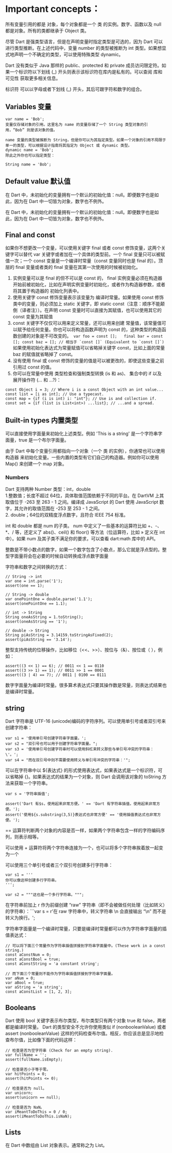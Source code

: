 # Important concepts：  
所有变量引用的都是 对象，每个对象都是一个 类 的实例。数字、函数以及 null 都是对象。所有的类都继承于 Object 类。  

尽管 Dart 是强类型语言，但是在声明变量时指定类型是可选的，因为 Dart 可以进行类型推断。在上述代码中，变量 number 的类型被推断为 int 类型。如果想显式地声明一个不确定的类型，可以使用特殊类型 dynamic。  

Dart 没有类似于 Java 那样的 public、protected 和 private 成员访问限定符。如果一个标识符以下划线 (_) 开头则表示该标识符在库内是私有的。可以查阅 库和可见性 获取更多相关信息。  

标识符 可以以字母或者下划线 (_) 开头，其后可跟字符和数字的组合。  

##  Variables  变量  
```
var name = 'Bob';  
变量仅存储对象的引用。这里名为 name 的变量存储了一个 String 类型对象的引用，“Bob” 则是该对象的值。

name 变量的类型被推断为 String，但是你可以为其指定类型。如果一个对象的引用不局限于单一的类型，可以根据设计指南将其指定为 Object 或 dynamic 类型。  
dynamic name = 'Bob';  
除此之外你也可以指定类型：  

String name = 'Bob';

```

## Default value  默认值  
在 Dart 中，未初始化的变量拥有一个默认的初始化值：null。即便数字也是如此，因为在 Dart 中一切皆为对象，数字也不例外。  

在 Dart 中，未初始化的变量拥有一个默认的初始化值：null。即便数字也是如此，因为在 Dart 中一切皆为对象，数字也不例外。  

## Final and const  
如果你不想更改一个变量，可以使用关键字 final 或者 const 修饰变量，这两个关键字可以替代 var 关键字或者加在一个具体的类型前。一个 final 变量只可以被赋值一次；一个 const 变量是一个编译时常量（const 变量同时也是 final 的）。顶层的 final 变量或者类的 final 变量在其第一次使用的时候被初始化。
1. 实例变量可以是 final 的但不可以是 const 的， final 实例变量必须在构造器开始前被初始化，比如在声明实例变量时初始化，或者作为构造器参数，或者将其置于构造器的 初始化列表中。
2. 使用关键字 const 修饰变量表示该变量为 编译时常量。如果使用 const 修饰类中的变量，则必须加上 static 关键字，即 static const（注意：顺序不能颠倒（译者注））。在声明 const 变量时可以直接为其赋值，也可以使用其它的 const 变量为其赋值
3. const 关键字不仅仅可以用来定义常量，还可以用来创建 常量值，该常量值可以赋予给任何变量。你也可以将构造函数声明为 const 的，这种类型的构造函数创建的对象是不可改变的。``` var foo = const [];  
final bar = const [];
const baz = []; // 相当于 `const []` (Equivalent to `const []`)```   如果使用初始化表达式为常量赋值可以省略掉关键字 const，比如上面的常量 baz 的赋值就省略掉了 const。
4. 没有使用 final 或 const 修饰的变量的值是可以被更改的，即使这些变量之前引用过 const 的值。  
5. 你可以在常量中使用 类型检查和强制类型转换 (is 和 as)、 集合中的 if 以及 展开操作符 (... 和 ...?)：  
```
const Object i = 3; // Where i is a const Object with an int value...
const list = [i as int]; // Use a typecast.
const map = {if (i is int) i: "int"}; // Use is and collection if.
const set = {if (list is List<int>) ...list}; // ...and a spread.
```

## Built-in types 内置类型  
可以直接使用字面量来初始化上述类型。例如 'This is a string' 是一个字符串字面量，true 是一个布尔字面量。

由于 Dart 中每个变量引用都指向一个对象（一个 类 的实例），你通常也可以使用 构造器 来初始化变量。一些内置的类型有它们自己的构造器。例如你可以使用 Map() 来创建一个 map 对象。


### Numbers  
Dart 支持两种 Number 类型：int，double  
1.整数值；长度不超过 64位，具体取值范围依赖于不同的平台。在 DartVM 上其取值位于 -263 至 263 - 1 之间。编译成 JavaScript 的 Dart 使用 JavaScript 数字，其允许的取值范围在 -253 至 253 - 1 之间。  
2. double；64位的双精度浮点数字，且符合 IEEE 754 标准。

int 和 double 都是 num 的子类。 num 中定义了一些基本的运算符比如 +、-、*、/ 等，还定义了 abs()、ceil() 和 floor() 等方法（位运算符，比如 » 定义在 int 中）。如果 num 及其子类不满足你的要求，可以查看 dart:math 库中的 API。

整数是不带小数点的数字，如果一个数字包含了小数点，那么它就是浮点型的。整型字面量将会在必要的时候自动转换成浮点数字面量

字符串和数字之间转换的方式：
```
// String -> int
var one = int.parse('1');
assert(one == 1);

// String -> double
var onePointOne = double.parse('1.1');
assert(onePointOne == 1.1);

// int -> String
String oneAsString = 1.toString();
assert(oneAsString == '1');

// double -> String
String piAsString = 3.14159.toStringAsFixed(2);
assert(piAsString == '3.14');
```

整型支持传统的位移操作，比如移位（<<、>>）、按位与（&）、按位或（ 	），例如：
```
assert((3 << 1) == 6); // 0011 << 1 == 0110
assert((3 >> 1) == 1); // 0011 >> 1 == 0001
assert((3 | 4) == 7); // 0011 | 0100 == 0111
```

数字字面量为编译时常量。很多算术表达式只要其操作数是常量，则表达式结果也是编译时常量。

## string 
Dart 字符串是 UTF-16 (unicode)编码的字符序列。可以使用单引号或者双引号来创建字符串：
```
var s1 = '使用单引号创建字符串字面量。';
var s2 = "双引号也可以用于创建字符串字面量。";
var s3 = '使用单引号创建字符串时可以使用斜杠来转义那些与单引号冲突的字符串：\'。';
var s4 = "而在双引号中则不需要使用转义与单引号冲突的字符串：'";
```

可以在字符串中以 ${表达式} 的形式使用表达式，如果表达式是一个标识符，可以省略掉 {}。如果表达式的结果为一个对象，则 Dart 会调用该对象的 toString 方法来获取一个字符串。
```
var s = '字符串插值';

assert('Dart 有$s，使用起来非常方便。' == 'Dart 有字符串插值，使用起来非常方便。');
assert('使用${s.substring(3,5)}表达式也非常方便' == '使用插值表达式也非常方便。');
```

== 运算符判断两个对象的内容是否一样，如果两个字符串包含一样的字符编码序列，则表示相等。

可以使用 + 运算符将两个字符串连接为一个，也可以将多个字符串挨着放一起变为一个

可以使用三个单引号或者三个双引号创建多行字符串：
```
var s1 = '''
你可以像这样创建多行字符串。
''';

var s2 = """这也是一个多行字符串。""";
```

在字符串前加上 r 作为前缀创建 “raw” 字符串（即不会被做任何处理（比如转义）的字符串）：```var s = r'在 raw 字符串中，转义字符串 \n 会直接输出 “\n” 而不是转义为换行。'; 

字符串字面量是一个编译时常量，只要是编译时常量都可以作为字符串字面量的插值表达式：
```
// 可以将下面三个常量作为字符串插值拼接到字符串字面量中。(These work in a const string.)
const aConstNum = 0;
const aConstBool = true;
const aConstString = 'a constant string';

// 而下面三个常量则不能作为字符串插值拼接到字符串字面量。
var aNum = 0;
var aBool = true;
var aString = 'a string';
const aConstList = [1, 2, 3];
```

## Booleans  
Dart 使用 bool 关键字表示布尔类型，布尔类型只有两个对象 true 和 false，两者都是编译时常量。
Dart 的类型安全不允许你使用类似 if (nonbooleanValue) 或者 assert (nonbooleanValue) 这样的代码检查布尔值。相反，你应该总是显示地检查布尔值，比如像下面的代码这样：
```
// 检查是否为空字符串 (Check for an empty string).
var fullName = '';
assert(fullName.isEmpty);

// 检查是否小于等于零。
var hitPoints = 0;
assert(hitPoints <= 0);

// 检查是否为 null。
var unicorn;
assert(unicorn == null);

// 检查是否为 NaN。
var iMeantToDoThis = 0 / 0;
assert(iMeantToDoThis.isNaN);
```

## Lists
在 Dart 中数组由 List 对象表示。通常称之为 List。